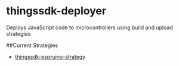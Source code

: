 # thingssdk-deployer

Deploys JavaScript code to microcontrollers using build and upload strategies

##Current Strategies

* [thingssdk-espruino-strategy](https://github.com/thingsSDK/thingssdk-espruino-strategy)
